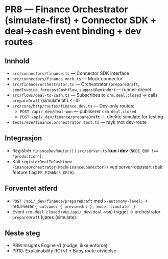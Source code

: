 # PR8 — Finance Orchestrator (simulate-first) + Connector SDK + deal→cash event binding + dev routes

## Innhold
- `src/connectors/finance.ts` — Connector SDK interface
- `src/connectors/finance.mock.ts` — Mock connector
- `src/finance/orchestrator.ts` — Orchestrator (`prepareDraft`, `sendInvoice`, `forecastCashflow`, `suggestReminder`) — runner-drevet
- `src/flows/deal-to-cash.ts` — Subscribes to `crm.deal.closed` → calls `prepareDraft` (simulate at L<=4)
- `src/core/http/routes/finance.dev.ts` — Dev-only routes:
  - `POST /api/_dev/deal-won` — publiserer `crm.deal.closed`
  - `POST /api/_dev/finance/prepareDraft` — direkte simulate for testing
- `tests/e2e/finance.orchestrator.test.ts` — røyk mot dev-route

## Integrasjon
- Registrér `financeDevRouter()` i `src/server.ts` **kun i dev** (`NODE_ENV !== 'production'`).
- Kall `registerDealToCash(new FinanceOrchestrator(MockFinanceConnector))` ved server-oppstart (bak feature flag `FF_FINANCE_ORCH`).

## Forventet atferd
- `POST /api/_dev/finance/prepareDraft` med `x-autonomy-level: 4` returnerer `{ outcome: { previewUrl }, mode:'simulate' }`.
- Event `crm.deal.closed` (via `/api/_dev/deal-won`) trigget → orchestrator `prepareDraft` kjøres (simulate).

## Neste steg
- PR9: Insights Engine v1 (nudge, ikke enforce)
- PR10: Explainability ROI v1 + Buoy route utvidelse
